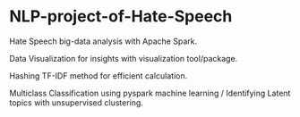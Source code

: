 # NLP-project-of-Hate-Speech

Hate Speech big-data analysis with Apache Spark. 

Data Visualization for insights with visualization tool/package.

Hashing TF-IDF method for efficient calculation.

Multiclass Classification using pyspark machine learning / Identifying Latent topics with unsupervised clustering.

